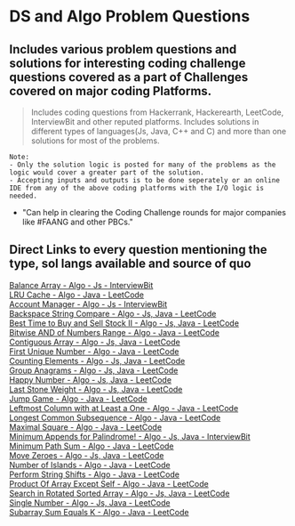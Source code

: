 # DS and Algo Problem Questions

## Includes various problem questions and solutions for interesting coding challenge questions covered as a part of Challenges covered on major coding Platforms.

> Includes coding questions from Hackerrank, Hackerearth, LeetCode, InterviewBit and other reputed platforms.
> Includes solutions in different types of languages(Js, Java, C++ and C) and more than one solutions for most of the problems.

```
Note: 
- Only the solution logic is posted for many of the problems as the logic would cover a greater part of the solution.
- Accepting inputs and outputs is to be done seperately or an online IDE from any of the above coding platforms with the I/O logic is needed.
```

- "Can help in clearing the Coding Challenge rounds for major companies like #FAANG and other PBCs."

## Direct Links to every question mentioning the type, sol langs available and source of quo

[Balance Array - Algo - Js - InterviewBit](https://github.com/PavanAditya/problem-questions-which-need-brain-to-solve/tree/main/Balance-Array-Special-Elements)
<br />
[LRU Cache - Algo - Java - LeetCode](https://github.com/PavanAditya/problem-questions-which-need-brain-to-solve/tree/main/LRU-cache)
<br />
[Account Manager - Algo - Js - InterviewBit](https://github.com/PavanAditya/problem-questions-which-need-brain-to-solve/tree/main/account-manager-handling-requests)
<br />
[Backspace String Compare - Algo - Js, Java - LeetCode](https://github.com/PavanAditya/problem-questions-which-need-brain-to-solve/tree/main/account-manager-handling-requests)
<br />
[Best Time to Buy and Sell Stock II - Algo - Js, Java - LeetCode](https://github.com/PavanAditya/problem-questions-which-need-brain-to-solve/tree/main/best-time-to-buy-stock-II)
<br />
[Bitwise AND of Numbers Range - Algo - Java - LeetCode](https://github.com/PavanAditya/problem-questions-which-need-brain-to-solve/tree/main/bitwise-AND-of-numbers-range)
<br />
[Contiguous Array - Algo - Js, Java - LeetCode](https://github.com/PavanAditya/problem-questions-which-need-brain-to-solve/tree/main/contigiuos-array)
<br />
[First Unique Number - Algo - Java - LeetCode](https://github.com/PavanAditya/problem-questions-which-need-brain-to-solve/tree/main/first-unique-number)
<br />
[Counting Elements - Algo - Js, Java - LeetCode](https://github.com/PavanAditya/problem-questions-which-need-brain-to-solve/blob/main/counting-elements)
<br />
[Group Anagrams - Algo - Js, Java - LeetCode](https://github.com/PavanAditya/problem-questions-which-need-brain-to-solve/tree/main/group-anagrams)
<br />
[Happy Number - Algo - Js, Java - LeetCode](https://github.com/PavanAditya/problem-questions-which-need-brain-to-solve/tree/main/happy-number)
<br />
[Last Stone Weight - Algo - Js, Java - LeetCode](https://github.com/PavanAditya/problem-questions-which-need-brain-to-solve/tree/main/last-stone-weight)
<br />
[Jump Game - Algo - Java - LeetCode](https://github.com/PavanAditya/problem-questions-which-need-brain-to-solve/tree/main/jump-game)
<br />
[Leftmost Column with at Least a One - Algo - Java - LeetCode](https://github.com/PavanAditya/problem-questions-which-need-brain-to-solve/tree/main/leftmost-column-with-at-least-a-one)
<br />
[Longest Common Subsequence - Algo - Java - LeetCode](https://github.com/PavanAditya/problem-questions-which-need-brain-to-solve/tree/main/longest-common-subsequence)
<br />
[Maximal Square - Algo - Java - LeetCode](https://github.com/PavanAditya/problem-questions-which-need-brain-to-solve/tree/main/maximum-subarray)
<br />
[Minimum Appends for Palindrome! - Algo - Js, Java - InterviewBit](https://github.com/PavanAditya/problem-questions-which-need-brain-to-solve/tree/main/minimum-appends-for-a-palindrome)
<br />
[Minimum Path Sum - Algo - Java - LeetCode](https://github.com/PavanAditya/problem-questions-which-need-brain-to-solve/tree/main/minimum-path-sum)
<br />
[Move Zeroes - Algo - Js, Java - LeetCode](https://github.com/PavanAditya/problem-questions-which-need-brain-to-solve/tree/main/move-zeroes)
<br />
[Number of Islands - Algo - Java - LeetCode](https://github.com/PavanAditya/problem-questions-which-need-brain-to-solve/tree/main/number-of-islands)
<br />
[Perform String Shifts - Algo - Java - LeetCode](https://github.com/PavanAditya/problem-questions-which-need-brain-to-solve/tree/main/perform-string-shifts)
<br />
[Product Of Array Except Self - Algo - Java - LeetCode](https://github.com/PavanAditya/problem-questions-which-need-brain-to-solve/tree/main/product-of-array-except-self)
<br />
[Search in Rotated Sorted Array - Algo - Js, Java - LeetCode](https://github.com/PavanAditya/problem-questions-which-need-brain-to-solve/tree/main/search-in-rotated-sorted-array)
<br />
[Single Number - Algo - Js, Java - LeetCode](https://github.com/PavanAditya/problem-questions-which-need-brain-to-solve/tree/main/single-number)
<br />
[Subarray Sum Equals K - Algo - Java - LeetCode](https://github.com/PavanAditya/problem-questions-which-need-brain-to-solve/tree/main/subarray-sum-equals-K)
<br />